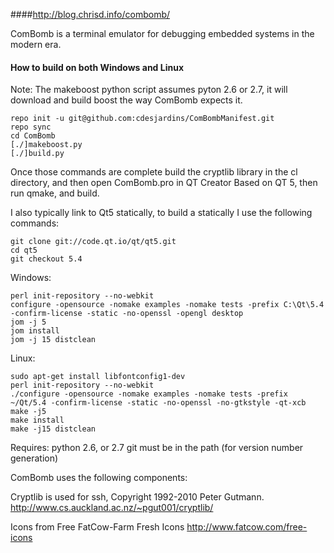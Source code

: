 ####http://blog.chrisd.info/combomb/

ComBomb is a terminal emulator for debugging embedded systems in the modern era.

#### How to build on both Windows and Linux

Note: The makeboost python script assumes pyton 2.6 or 2.7, it will download and build boost the way ComBomb expects it.
```
repo init -u git@github.com:cdesjardins/ComBombManifest.git
repo sync
cd ComBomb
[./]makeboost.py
[./]build.py
```

Once those commands are complete build the cryptlib library in the cl directory, and then open ComBomb.pro in QT Creator Based on QT 5, then run qmake, and build.

I also typically link to Qt5 statically, to build a statically I use the following commands:

```
git clone git://code.qt.io/qt/qt5.git
cd qt5
git checkout 5.4
```

Windows:
```
perl init-repository --no-webkit
configure -opensource -nomake examples -nomake tests -prefix C:\Qt\5.4 -confirm-license -static -no-openssl -opengl desktop
jom -j 5
jom install
jom -j 15 distclean
```

Linux:
```
sudo apt-get install libfontconfig1-dev
perl init-repository --no-webkit
./configure -opensource -nomake examples -nomake tests -prefix ~/Qt/5.4 -confirm-license -static -no-openssl -no-gtkstyle -qt-xcb
make -j5
make install
make -j15 distclean
```

Requires:
python 2.6, or 2.7
git must be in the path (for version number generation)

ComBomb uses the following components:

Cryptlib is used for ssh, Copyright 1992-2010 Peter Gutmann.
http://www.cs.auckland.ac.nz/~pgut001/cryptlib/

Icons from Free FatCow-Farm Fresh Icons
http://www.fatcow.com/free-icons

